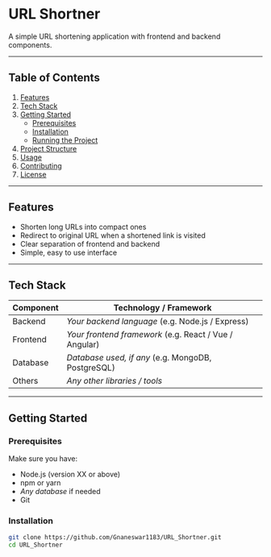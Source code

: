 # URL Shortner

A simple URL shortening application with frontend and backend components.

---

## Table of Contents

1. [Features](#features)  
2. [Tech Stack](#tech-stack)  
3. [Getting Started](#getting-started)  
   - [Prerequisites](#prerequisites)  
   - [Installation](#installation)  
   - [Running the Project](#running-the-project)  
4. [Project Structure](#project-structure)  
5. [Usage](#usage)  
6. [Contributing](#contributing)  
7. [License](#license)

---

## Features

- Shorten long URLs into compact ones  
- Redirect to original URL when a shortened link is visited  
- Clear separation of frontend and backend  
- Simple, easy to use interface

---

## Tech Stack

| Component  | Technology / Framework       |
|------------|------------------------------|
| Backend    | *Your backend language* (e.g. Node.js / Express) |
| Frontend   | *Your frontend framework* (e.g. React / Vue / Angular) |
| Database   | *Database used, if any* (e.g. MongoDB, PostgreSQL) |
| Others     | *Any other libraries / tools* |

---

## Getting Started

### Prerequisites

Make sure you have:

- Node.js (version XX or above)  
- npm or yarn  
- *Any database* if needed  
- Git

### Installation

```bash
git clone https://github.com/Gnaneswar1183/URL_Shortner.git
cd URL_Shortner
